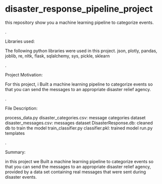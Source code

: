 # disaster_response_pipeline_project

this repository show you a machine learning pipeline to categorize events.

.

Libraries used:

The following python libraries were used in this project.
json, plotly, pandas, joblib, re, nltk, flask, sqlalchemy, sys, pickle, sklearn

.

Project Motivation:

For this project, i Built a machine learning pipeline to categorize  events so that you can send the messages to an appropriate disaster relief agency.

.

File Description:

process_data.py
disaster_categories.csv: message categories dataset
disaster_messages.csv: messages dataset
DisasterResponse.db: cleaned db to train the model
train_classifier.py 
classifier.pkl: trained model
run.py
templates

.

Summary:

in this project we Built a machine learning pipeline to categorize  events so that you can send the messages to an appropriate disaster relief agency, provided by a data set containing real messages that were sent during disaster events.

